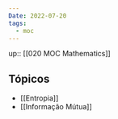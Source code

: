 ```yaml
---
Date: 2022-07-20
tags:
  - moc 
---
```

up:: [[020 MOC Mathematics]]

## Tópicos
- [[Entropia]]
- [[Informação Mútua]]
